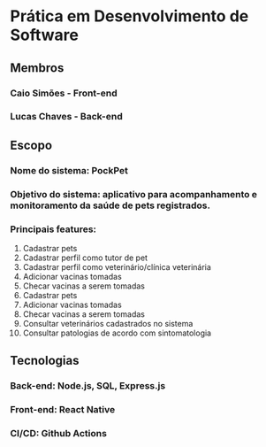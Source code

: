 # Prática em Desenvolvimento de Software
## Membros
### Caio Simões - Front-end
### Lucas Chaves - Back-end
## Escopo
### Nome do sistema: PockPet
### Objetivo do sistema: aplicativo para acompanhamento e monitoramento da saúde de pets registrados.
### Principais features:

<ol>
  <li>Cadastrar pets</li>
  <li>Cadastrar perfil como tutor de pet</li>
  <li>Cadastrar perfil como veterinário/clínica veterinária</li>
  <li>Adicionar vacinas tomadas</li>
  <li>Checar vacinas a serem tomadas</li>
  <li>Cadastrar pets</li>
  <li>Adicionar vacinas tomadas</li>
  <li>Checar vacinas a serem tomadas</li>
  <li>Consultar veterinários cadastrados no sistema</li>
  <li>Consultar patologias de acordo com sintomatologia</li>
</ol>

## Tecnologias
### Back-end: Node.js, SQL, Express.js
### Front-end: React Native
### CI/CD: Github Actions
